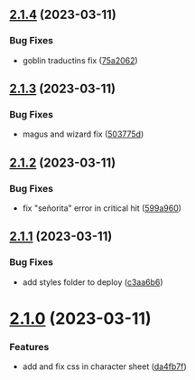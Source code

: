 ## [2.1.4](https://github.com/allnnde/pf2e-esp-translation/compare/v2.1.3...v2.1.4) (2023-03-11)


### Bug Fixes

* goblin traductins fix ([75a2062](https://github.com/allnnde/pf2e-esp-translation/commit/75a2062ed32be38f04605ef36c5046fc9570dc9e))



## [2.1.3](https://github.com/allnnde/pf2e-esp-translation/compare/v2.1.2...v2.1.3) (2023-03-11)


### Bug Fixes

* magus and wizard fix ([503775d](https://github.com/allnnde/pf2e-esp-translation/commit/503775da7b7375e3b01f9167ac117301900da82b))



## [2.1.2](https://github.com/allnnde/pf2e-esp-translation/compare/v2.1.1...v2.1.2) (2023-03-11)


### Bug Fixes

* fix "señorita" error in critical hit ([599a960](https://github.com/allnnde/pf2e-esp-translation/commit/599a96071e6fb9aafdd08917ac88c0557380e0cf))



## [2.1.1](https://github.com/allnnde/pf2e-esp-translation/compare/v2.1.0...v2.1.1) (2023-03-11)


### Bug Fixes

* add styles folder to deploy ([c3aa6b6](https://github.com/allnnde/pf2e-esp-translation/commit/c3aa6b616bb058257abbd9301de65ebb483e0366))



# [2.1.0](https://github.com/allnnde/pf2e-esp-translation/compare/v2.0.1...v2.1.0) (2023-03-11)


### Features

* add and fix css in character sheet ([da4fb7f](https://github.com/allnnde/pf2e-esp-translation/commit/da4fb7fc000f5a153595a571a593e151a1d75e5a))



